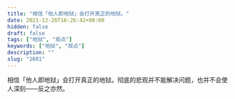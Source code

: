 ```yaml
---
title: "相信「他人即地狱」会打开真正的地狱。"
date: 2021-12-26T16:26:42+08:00
hidden: false
draft: false
tags: ["地狱", "观点"]
keywords: ["地狱", "观点"]
description: ""
slug: "2601"
---
```


相信「他人即地狱」会打开真正的地狱。彻底的悲观并不能解决问题，也并不会使人深刻——反之亦然。